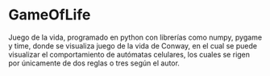 # GameOfLife
Juego de la vida, programado en python con librerías como numpy, pygame y time, donde se visualiza juego de la vida de Conway, en el cual se puede visualizar el comportamiento de autómatas celulares, los cuales se rigen por únicamente de dos reglas o tres según el autor.
